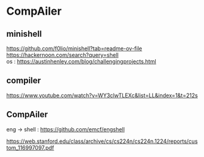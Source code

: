 # CompAiler
## minishell 
https://github.com/f0lio/minishell?tab=readme-ov-file  
https://hackernoon.com/search?query=shell    
os : https://austinhenley.com/blog/challengingprojects.html  

## compiler 
https://www.youtube.com/watch?v=WY3clwTLEXc&list=LL&index=1&t=212s

## CompAiler
eng -> shell : https://github.com/emcf/engshell

https://web.stanford.edu/class/archive/cs/cs224n/cs224n.1224/reports/custom_116997097.pdf
